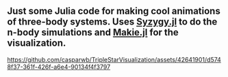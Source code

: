 ## Just some Julia code for making cool animations of three-body systems. Uses [Syzygy.jl](https://github.com/casparwb/Syzygy.jl) to do the n-body simulations and [Makie.jl](https://github.com/MakieOrg/Makie.jl) for the visualization.



https://github.com/casparwb/TripleStarVisualization/assets/42641901/d5748f37-361f-426f-a6e4-90134f4f3797

